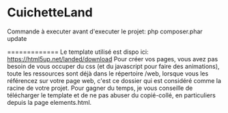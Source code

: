 CuichetteLand
=============

Commande à executer avant d'executer le projet: php composer.phar update

=============
Le template utilisé est dispo ici: https://html5up.net/landed/download
Pour créer vos pages, vous avez pas besoin de vous occuper du css (et du javascript pour faire des animations), toute les ressources sont déjà dans le répertoire /web, lorsque vous les référencez sur votre page web, c'est ce dossier qui est considéré comme la racine de votre projet.
Pour gagner du temps, je vous conseille de télécharger le template et de ne pas abuser du copié-collé, en particuliers depuis la page elements.html.
